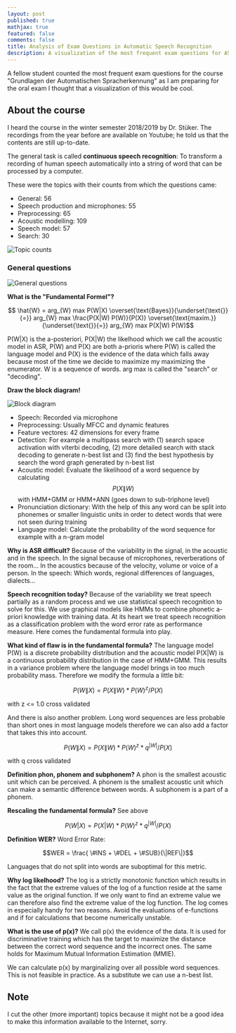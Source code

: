 ```yaml
---
layout: post
published: true
mathjax: true
featured: false
comments: false
title: Analysis of Exam Questions in Automatic Speech Recognition
description: A visualization of the most frequent exam questions for ASR
---
```


A fellow student counted the most frequent exam questions for the course "Grundlagen der Automatischen Spracherkennung" as I am preparing for the oral exam I thought that a visualization of this would be cool.

## About the course

I heard the course in the winter semester 2018/2019 by Dr. Stüker. The recordings from the year before are available on Youtube; he told us that the contents are still up-to-date.

The general task is called **continuous speech recognition**:
To transform a recording of human speech automatically into a string of word that can be processed by a computer.

These were the topics with their counts from which the questions came:

 - General:  56
 - Speech production and microphones: 55
 - Preprocessing: 65
 - Acoustic modelling: 109
 - Speech model: 57
 - Search: 30

![Topic counts]({{site.baseurl}}/images/asr_1.jpg)

### General questions

![General questions]({{site.baseurl}}/images/asr2.jpg)

**What is the "Fundamental Formel"?**

$$ \hat{W} = arg_{W} max P(W|X) \overset{\text{Bayes}}{\underset{\text{}}{=}} arg_{W} max \frac{P(X|W) P(W)}{P(X)} \overset{\text{maxim.}}{\underset{\text{}}{=}} arg_{W} max P(X|W) P(W)$$

P(W|X) is the a-posteriori, P(X|W) the likelhood which we call the acoustic model in ASR, P(W) and P(X) are both a-prioris where P(W) is called the language model and P(X) is the evidence of the data which falls away because most of the time we decide to maximize my maximizing the enumerator.
W is a sequence of words. arg max is called the "search" or "decoding".

**Draw the block diagram!**

![Block diagram]({{site.baseurl}}/images/asr3.png)

 - Speech: Recorded via microphone
 - Preprocessing: Usually MFCC and dynamic features
 - Feature vectores: 42 dimensions for every frame
 - Detection: For example a multipass search with (1) search space activation with viterbi decoding, (2) more detailed search with stack decoding to generate n-best list and (3) find the best hypothesis by search the word graph generated by n-best list
 - Acoustic model: Evaluate the likelihood of a word sequence by calculating $$P(X\|W)$$ with HMM+GMM or HMM+ANN (goes down to sub-triphone level)
 - Pronunciation dictionary: With the help of this any word can be split into phonemes or smaller linguistic units in order to detect words that were not seen during training
 - Language model: Calculate the probability of the word sequence for example with a n-gram model

**Why is ASR difficult?**
Because of the variability in the signal, in the acoustic and in the speech.
In the signal because of microphones, reverberations of the room...
In the acoustics because of the velocity, volume or voice of a person.
In the speech: Which words, regional differences of languages, dialects...

**Speech recognition today?**
Because of the variability we treat speech partially as a random process and we use statistical speech recognition to solve for this. We use graphical models like HMMs to combine phonetic a-priori knowledge with training data.
At its heart we treat speech recognition as a classification problem with the word error rate as performance measure. Here comes the fundamental formula into play.

**What kind of flaw is in the fundamental formula?**
The language model P(W) is a discrete probability distribution and the acoustic model P(X|W) is a continuous probability distribution in the case of HMM+GMM.
This results in a variance problem where the language model brings in too much probability mass. Therefore we modify the formula a little bit:

$$P(W\|X) = P(X\|W) * P(W)^z / P(X)$$

with z <= 1.0 cross validated

And there is also another problem. Long word sequences are less probable than short ones in most language models therefore we can also add a factor that takes this into account.

$$P(W\|X) = P(X\|W) * P(W)^z * q^{|W|} / P(X)$$

with q cross validated

**Definition phon, phonem and subphonem?**
A phon is the smallest acoustic unit which can be perceived.
A phonem is the smallest acoustic unit which can make a semantic difference between words.
A subphonem is a part of a phonem.

**Rescaling the fundamental formula?** See above

$$ P(W|X) = P(X|W) * P(W)^z * q^{|W|}  / P(X)  $$


**Definition WER?**
Word Error Rate:

$$WER = \frac{ \#INS + \#DEL + \#SUB}{\|REF\|}$$

Languages that do not split into words are suboptimal for this metric.

**Why log likelhood?** The log is a strictly monotonic function which results in the fact that the extreme values of the log of a function reside at the same value as the original function. If we only want to find an extreme value we can therefore also find the extreme value of the log function.
The log comes in especially handy for two reasons. Avoid the evaluations of e-functions and if for calculations that become numerically unstable.

**What is the use of p(x)?**
We call p(x) the evidence of the data. It is used for discriminative training which has the target to maximize the distance between the correct word sequence and the incorrect ones. The same holds for Maximum Mutual Information Estimation (MMIE).

We can calculate p(x) by marginalizing over all possible word sequences. This is not feasible in practice. As a substitute we can use a n-best list.

## Note

I cut the other (more important) topics because it might not be a good idea to make this information available to the Internet, sorry.
